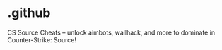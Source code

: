 # .github
CS Source Cheats – unlock aimbots, wallhack, and more to dominate in Counter-Strike: Source! 
